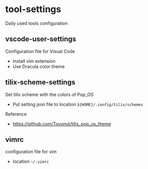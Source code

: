 # tool-settings
Daily used tools configuration

## vscode-user-settings
Configuration file for Visual Code
- Install vim extension
- Use Dracula color theme

## tilix-scheme-settings
Set tilix scheme with the colors of Pop_OS
- Put setting json file to location `${HOME}/.config/tilix/schemes` 

Reference
- https://github.com/Toyonut/tilix_pop_os_theme

## vimrc
configuration file for vim
- location `~/.vimrc`